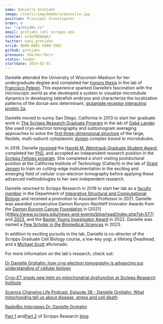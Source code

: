 ```yaml
---
name: Danielle Grotjahn
image: /static/img/members/danielle.jpg
position: Principal Investigator
order: 0
cv: "/grotjahn_cv"
email: grotjahn (at) scripps.edu
scholar: nt4ofWEAAAAJ
twitter: nani_grotjahn
orcid: 0000-0001-5908-7882
github: grotjahn
pronouns: she/her/hers
status: leader
startdate: 2019-02-01
---
```

Danielle attended the University of Wisconsin-Madison for her undergraduate degree and completed her [honors thesis](https://cals.wisc.edu/academics/undergraduate-students/outside-the-classroom/honors-program/honors-in-research/)  in the lab of [Francisco Pelegri](https://pelegri.webhosting.cals.wisc.edu/). This experience sparked Danielle’s fascination with the microscopic world as she developed a system to visualize microtubule dynamics in developing zebrafish embryos and characterize the localization patterns of the dorsal-axis determinant, [glutamate receptor interacting protein 2a](https://www.ncbi.nlm.nih.gov/pubmed/24967891).

Danielle moved to sunny San Diego, California in 2013 to start her graduate work in [The Scripps Research Graduate Program](https://education.scripps.edu/graduate/doctoral-program/) in the lab of [Gabe Lander](http://www.lander-lab.com/). She used cryo-electron tomography and subtomogram averaging approaches to solve the [first three-dimensional structure](https://www.ncbi.nlm.nih.gov/pubmed/29416113) of the large, flexible, multi-subunit cytoplasmic [dynein](https://www.ncbi.nlm.nih.gov/pubmed/31285262) complex bound to microtubules.

In 2018, Danielle [received](https://education.scripps.edu/graduate/about-the-graduate-school/statistics/?tab-3-contact=1) the [Harold M. Weintraub Graduate Student Award](https://www.fredhutch.org/en/news/releases/2018/03/fred-hutch-announces-2018-harold-m-weintraub-graduate-student-award-recipients.html), completed her [PhD](https://education.scripps.edu/alumni/graduating-class-profiles/class-of-2018/), and accepted an independent research position in the [Scripps Fellows program](https://www.scripps.edu/news-and-events/press-room/2018/20181107-scripps-fellows-program.html). She completed a short visiting postdoctoral position at the California Institute of Technology (Caltech) in the lab of [Grant Jensen](https://jensenlab.caltech.edu/people/) to train on cutting-edge instrumentation in the exciting and emerging field of cellular cryo-electron tomography before applying these advanced methodologies to her own independent research.

Danielle returned to Scripps Research in 2019 to start her lab as a [faculty member](https://www.scripps.edu/faculty/grotjahn/) in the Department of [Integrative Structural and Computational Biology](https://www.scripps.edu/science-and-medicine/research-departments/integrative-structural-and-computational-biology/) and received a promotion to Assistant Professor in 2021. Danielle was awarded consecutive Damon Runyon-Rachleff Innovator Awards from the [Damon Runyon Cancer Foundation](https://www.damonrunyon.org/news/entries/6071) in [2021]((https://www.scripps.edu/news-and-events/blog/read/index.php?id=577) and [2023](https://magazine.scripps.edu/awards-and-honors/2023/online-exclusive/danielle-grotjahn-granted-second-damon-runyon-rachleff-innovation-award/), and the [Baxter Young Investigator Award](https://magazine.scripps.edu/awards-and-honors/2022/online-exclusive/two-scripps-research-faculty-receive-baxter-young-investigator-awards/) in 2022. Danielle was named a [Pew Scholar in the Biomedical Sciences](https://www.scripps.edu/news-and-events/press-room/2023/20230613-grotjahn-pew.html) in 2023. 

In addition to exciting pursuits in the lab, Danielle is co-director of the Scripps Graduate Cell Biology course, a low-key yogi, a lifelong Deadhead, and a [Michael Scott](https://www.indiewire.com/2015/03/the-office-10-years-later-why-michael-scott-is-one-of-the-most-original-characters-of-all-time-248114/) aficionado. 

For more information on the lab's research, check out:

[Dr Danielle Grotjahn: how cryo electron tomography is advancing our understanding of cellular biology](https://www.youtube.com/watch?v=MdAxI6PZWmw)

[Cryo-ET sheds new light on mitochondrial dysfunction at Scripps Research Institute](https://www.thermofisher.com/blog/atomic-resolution/mitochondrial-dysfunction-cryo-electron-tomography/)

[Science Changing Life Podcast, Episode 38 - Danielle Grotjahn: What mitochondria tell us about disease, stress and cell death](https://soundcloud.com/sciencechanginglife/episode-38-danielle-grotjahn-what-mitochondria-tell-us-about-disease-stress-and-cell-death)

[RadioBio Interviews Dr. Danielle Grotjahn](https://soundcloud.com/user-386034408/radiobio-interviews-dr-danielle-grotjahn)

[Part 1](https://www.scripps.edu/news-and-events/blog/read/index.php?id=555) and[Part 2](https://www.scripps.edu/news-and-events/blog/read/index.php?id=556) of Scripps Research [blog](https://www.scripps.edu/news-and-events/blog/).
